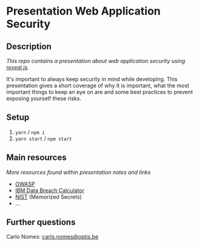 # Presentation Web Application Security

## Description
*This repo contains a presentation about web application security using [reveal.js](https://github.com/hakimel/reveal.js).*

It's important to always keep security in mind while developing.
This presentation gives a short coverage of why it is important, what the most important things to keep an eye on are and some best practices to prevent exposing yourself these risks.

## Setup
  1. `yarn` / `npm i`
  2. `yarn start` / `npm start`

## Main resources
*More resources found within presentation notes and links*
  - [OWASP](https://www.owasp.org)
  - [IBM Data Breach Calculator](https://databreachcalculator.mybluemix.net/)
  - [NIST](https://pages.nist.gov/800-63-3/sp800-63b.html#memsecret) (Memorized Secrets)
  - ...

## Further questions
Carlo Nomes: [carlo.nomes@optis.be](mailto:carlo.nomes@optis.be)
